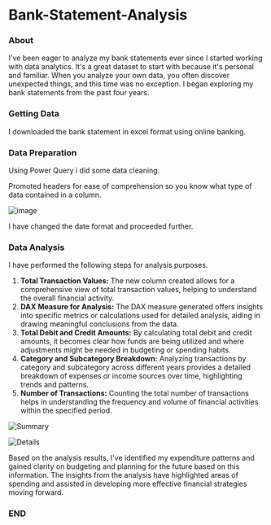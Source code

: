 # Bank-Statement-Analysis
### About
I've been eager to analyze my bank statements ever since I started working with data analytics. It's a great dataset to start with because it's personal and familiar. When you analyze your own data, you often discover unexpected things, and this time was no exception. I began exploring my bank statements from the past four years.

### Getting Data
I downloaded the bank statement in excel format using online banking.

### Data Preparation
Using Power Query i did some data cleaning.

Promoted headers for ease of comprehension so you know what type of data contained in a column.

![image](https://github.com/Saravananr1112/Bank-Statement-Analysis/assets/159127219/7fc3ce3b-7d85-49d8-95ee-2c9ac2deae60)

I have changed the date format and proceeded further.

### Data Analysis
I have performed the following steps for analysis purposes.
1. **Total Transaction Values:** The new column created allows for a comprehensive view of total transaction values, helping to understand the overall financial activity.
2. **DAX Measure for Analysis:** The DAX measure generated offers insights into specific metrics or calculations used for detailed analysis, aiding in drawing meaningful conclusions 
   from the data.
3. **Total Debit and Credit Amounts:** By calculating total debit and credit amounts, it becomes clear how funds are being utilized and where adjustments might be needed in budgeting or 
   spending habits.
4. **Category and Subcategory Breakdown:** Analyzing transactions by category and subcategory across different years provides a detailed breakdown of expenses or income sources over 
   time, highlighting trends and patterns.
5. **Number of Transactions:** Counting the total number of transactions helps in understanding the frequency and volume of financial activities within the specified period.

![Summary](https://github.com/Saravananr1112/Bank-Statement-Analysis/assets/159127219/8018cfa0-00dd-428f-ab2f-611de5a3edec)

![Details](https://github.com/Saravananr1112/Bank-Statement-Analysis/assets/159127219/30b16ff5-6b64-42c6-a4b5-06db55405e13)

   
Based on the analysis results, I've identified my expenditure patterns and gained clarity on budgeting and planning for the future based on this information. The insights from the analysis have highlighted areas of spending and assisted in developing more effective financial strategies moving forward.


###                                                                     **END**



